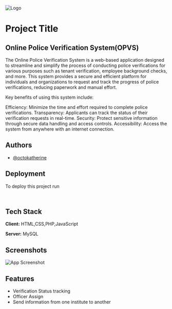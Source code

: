 
![Logo](https://drive.google.com/file/d/16uMY8vyPcpJ-prubZleL3Vt6eG7-xnzF/view?usp=drive_link)


# Project Title




## Online Police Verification System(OPVS)

The Online Police Verification System is a web-based application designed to streamline and simplify the process of conducting police verifications for various purposes such as tenant verification, employee background checks, and more. This system provides a secure and efficient platform for individuals and organizations to request and track the progress of police verifications, reducing paperwork and manual effort.

Key benefits of using this system include:

Efficiency: Minimize the time and effort required to complete police verifications.
Transparency: Applicants can track the status of their verification requests in real-time.
Security: Protect sensitive information through secure data handling and access controls.
Accessibility: Access the system from anywhere with an internet connection.


## Authors

- [@octokatherine](https://www.github.com/aarafiit)


## Deployment

To deploy this project run

```bash
  
```


## Tech Stack

**Client:** HTML,CSS,PHP,JavaScript

**Server:** MySQL


## Screenshots

![App Screenshot](https://via.placeholder.com/468x300?text=App+Screenshot+Here)


## Features

- Verification Status tracking
- Officer Assign
- Send information from one institute to another


